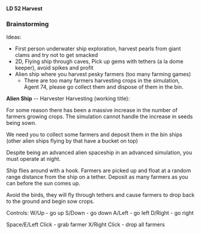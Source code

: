 #### LD 52 Harvest

### Brainstorming


Ideas:

- First person underwater ship exploration, harvest pearls from giant clams and try not to get smacked
- 2D, Flying ship through caves, Pick up gems with tethers (a la dome keeper), avoid spikes and profit
- Alien ship where you harvest pesky farmers (too many farming games)
  - There are too many farmers harvesting crops in the simulation, Agent 74, please go collect them and dispose of them in the bin.


**Alien Ship** -- Harvester Harvesting (working title):

For some reason there has been a massive increase in the number of farmers growing crops. The simulation cannot
handle the increase in seeds being sown.

We need you to collect some farmers and deposit them in the bin ships (other alien ships flying by that have a bucket on top)

Despite being an advanced alien spaceship in an advanced simulation, you must operate at night.

Ship flies around with a hook. Farmers are picked up and float at a random range distance from the ship on a tether.
Deposit as many farmers as you can before the sun comes up.

Avoid the birds, they will fly through tethers and cause farmers to drop back to the ground and begin sow crops.

Controls:
W/Up - go up
S/Down - go down
A/Left - go left
D/Right - go right

Space/E/Left Click - grab farmer
X/Right Click - drop all farmers